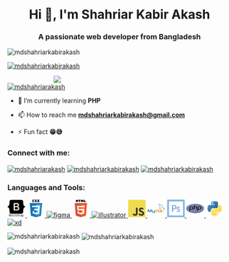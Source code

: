 <h1 align="center">Hi 👋, I'm Shahriar Kabir Akash</h1>
<h3 align="center">A passionate web developer from Bangladesh</h3>

<p align="left"> <img src="https://komarev.com/ghpvc/?username=mdshahriarkabirakash&label=Profile%20views&color=0e75b6&style=flat" alt="mdshahriarkabirakash" /> </p>

<p align="left"> <a href="https://github.com/ryo-ma/github-profile-trophy"><img src="https://github-profile-trophy.vercel.app/?username=mdshahriarkabirakash" alt="mdshahriarkabirakash" /></a> </p>
<img width="400" align="right" src="https://user-images.githubusercontent.com/55389276/140866485-8fb1c876-9a8f-4d6a-98dc-08c4981eaf70.gif">
<p align="left"> <a href="https://twitter.com/mdshahriarakash" target="blank"><img src="https://img.shields.io/twitter/follow/mdshahriarakash?logo=twitter&style=for-the-badge" alt="mdshahriarakash" /></a> </p>

- 🌱 I’m currently learning **PHP**

- 📫 How to reach me **mdshahriarkabirakash@gmail.com**

- ⚡ Fun fact **😁😅**

<h3 align="left">Connect with me:</h3>
<p align="left">
<a href="https://twitter.com/mdshahriarakash" target="blank"><img align="center" src="https://raw.githubusercontent.com/rahuldkjain/github-profile-readme-generator/master/src/images/icons/Social/twitter.svg" alt="mdshahriarakash" height="30" width="40" /></a>
<a href="https://fb.com/mdshahriarkabirakash" target="blank"><img align="center" src="https://raw.githubusercontent.com/rahuldkjain/github-profile-readme-generator/master/src/images/icons/Social/facebook.svg" alt="mdshahriarkabirakash" height="30" width="40" /></a>
<a href="https://instagram.com/mdshahriarkabirakash" target="blank"><img align="center" src="https://raw.githubusercontent.com/rahuldkjain/github-profile-readme-generator/master/src/images/icons/Social/instagram.svg" alt="mdshahriarkabirakash" height="30" width="40" /></a>
</p>

<h3 align="left">Languages and Tools:</h3>
<p align="left"> <a href="https://getbootstrap.com" target="_blank" rel="noreferrer"> <img src="https://raw.githubusercontent.com/devicons/devicon/master/icons/bootstrap/bootstrap-plain-wordmark.svg" alt="bootstrap" width="40" height="40"/> </a> <a href="https://www.w3schools.com/css/" target="_blank" rel="noreferrer"> <img src="https://raw.githubusercontent.com/devicons/devicon/master/icons/css3/css3-original-wordmark.svg" alt="css3" width="40" height="40"/> </a> <a href="https://www.figma.com/" target="_blank" rel="noreferrer"> <img src="https://www.vectorlogo.zone/logos/figma/figma-icon.svg" alt="figma" width="40" height="40"/> </a> <a href="https://www.w3.org/html/" target="_blank" rel="noreferrer"> <img src="https://raw.githubusercontent.com/devicons/devicon/master/icons/html5/html5-original-wordmark.svg" alt="html5" width="40" height="40"/> </a> <a href="https://www.adobe.com/in/products/illustrator.html" target="_blank" rel="noreferrer"> <img src="https://www.vectorlogo.zone/logos/adobe_illustrator/adobe_illustrator-icon.svg" alt="illustrator" width="40" height="40"/> </a> <a href="https://developer.mozilla.org/en-US/docs/Web/JavaScript" target="_blank" rel="noreferrer"> <img src="https://raw.githubusercontent.com/devicons/devicon/master/icons/javascript/javascript-original.svg" alt="javascript" width="40" height="40"/> </a> <a href="https://www.mysql.com/" target="_blank" rel="noreferrer"> <img src="https://raw.githubusercontent.com/devicons/devicon/master/icons/mysql/mysql-original-wordmark.svg" alt="mysql" width="40" height="40"/> </a> <a href="https://www.photoshop.com/en" target="_blank" rel="noreferrer"> <img src="https://raw.githubusercontent.com/devicons/devicon/master/icons/photoshop/photoshop-line.svg" alt="photoshop" width="40" height="40"/> </a> <a href="https://www.php.net" target="_blank" rel="noreferrer"> <img src="https://raw.githubusercontent.com/devicons/devicon/master/icons/php/php-original.svg" alt="php" width="40" height="40"/> </a> <a href="https://www.python.org" target="_blank" rel="noreferrer"> <img src="https://raw.githubusercontent.com/devicons/devicon/master/icons/python/python-original.svg" alt="python" width="40" height="40"/> </a> <a href="https://www.adobe.com/products/xd.html" target="_blank" rel="noreferrer"> <img src="https://cdn.worldvectorlogo.com/logos/adobe-xd.svg" alt="xd" width="40" height="40"/> </a> </p>

<p><img align="left" src="https://github-readme-stats.vercel.app/api/top-langs?username=mdshahriarkabirakash&show_icons=true&locale=en&layout=compact" alt="mdshahriarkabirakash" /></p>

<p>&nbsp;<img align="center" src="https://github-readme-stats.vercel.app/api?username=mdshahriarkabirakash&show_icons=true&locale=en" alt="mdshahriarkabirakash" /></p>

<p><img align="center" src="https://github-readme-streak-stats.herokuapp.com/?user=mdshahriarkabirakash&" alt="mdshahriarkabirakash" /></p>
